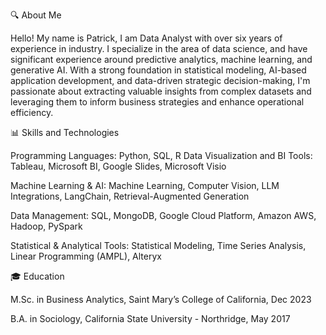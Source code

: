 🔍 About Me

Hello! My name is Patrick, I am Data Analyst with over six years of experience in industry. I specialize in the area of data science, and have significant experience around predictive analytics, machine learning, and generative AI. With a strong foundation in statistical modeling, AI-based application development, and data-driven strategic decision-making, I'm passionate about extracting valuable insights from complex datasets and leveraging them to inform business strategies and enhance operational efficiency.

📊 Skills and Technologies

Programming Languages: Python, SQL, R
Data Visualization and BI Tools: Tableau, Microsoft BI, Google Slides, Microsoft Visio

Machine Learning & AI: Machine Learning, Computer Vision, LLM Integrations, LangChain, Retrieval-Augmented Generation

Data Management: SQL, MongoDB, Google Cloud Platform, Amazon AWS, Hadoop, PySpark

Statistical & Analytical Tools: Statistical Modeling, Time Series Analysis, Linear Programming (AMPL), Alteryx

🎓 Education

M.Sc. in Business Analytics, Saint Mary’s College of California, Dec 2023

B.A. in Sociology, California State University - Northridge, May 2017
